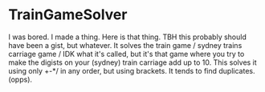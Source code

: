 # TrainGameSolver
I was bored. I made a thing. Here is that thing. TBH this probably should have been a gist, but whatever.
It solves the train game / sydney trains carriage game / IDK what it's called, but it's that game where you try to make the digists on your (sydney) train carriage add up to 10.
This solves it using only +-*/ in any order, but using brackets. It tends to find duplicates. (opps).
